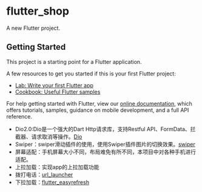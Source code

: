 # flutter_shop

A new Flutter project.

## Getting Started

This project is a starting point for a Flutter application.

A few resources to get you started if this is your first Flutter project:

- [Lab: Write your first Flutter app](https://flutter.io/docs/get-started/codelab)
- [Cookbook: Useful Flutter samples](https://flutter.io/docs/cookbook)

For help getting started with Flutter, view our 
[online documentation](https://flutter.io/docs), which offers tutorials, 
samples, guidance on mobile development, and a full API reference.


- Dio2.0:Dio是一个强大的Dart Http请求库，支持Restful API、FormData、拦截器、请求取消等操作。[Dio](https://pub.dartlang.org/packages/dio/versions/1.0.6)
- Swiper：swiper滑动插件的使用，使用Swiper插件图片的切换效果。[swiper](https://github.com/best-flutter/flutter_swiper)
- 屏幕适配：手机屏幕大小不同，布局难免有所不同，本项目中对各种手机进行适配。
- 上拉加载：实现app的上拉加载功能
- 拨打电话：[url_launcher](https://github.com/flutter/plugins/tree/master/packages/url_launcher)
- 下拉加载：[flutter_easyrefresh](https://github.com/xuelongqy/flutter_easyrefresh)
